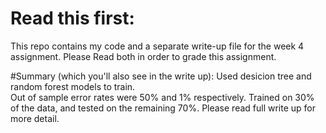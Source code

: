 # Read this first:
This repo contains my code and a separate write-up file for the week 4 assignment.  Please Read both in order to grade this assignment.

#Summary 
  (which you'll also see in the write up):
Used desicion tree and random forest models to train.  
Out of sample error rates were 50% and 1% respectively.
Trained on 30% of the data, and tested on the remaining 70%.
Please read full write up for more detail.
